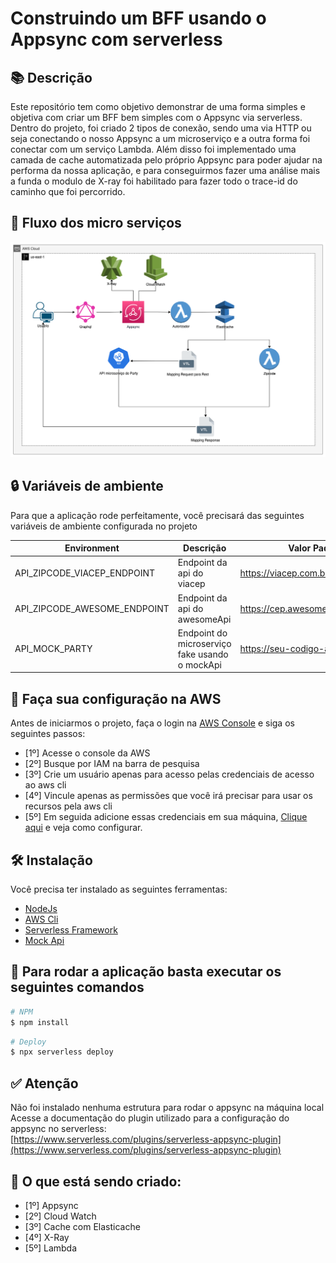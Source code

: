 # Construindo um BFF usando o Appsync com serverless

## 📚 Descrição
Este repositório tem como objetivo demonstrar de uma forma simples e objetiva com criar um BFF bem simples com o Appsync via serverless.<br>
Dentro do projeto, foi criado 2 tipos de conexão, sendo uma via HTTP ou seja conectando o nosso Appsync a um microserviço e a outra forma foi conectar com um serviço Lambda.
Além disso foi implementado uma camada de cache automatizada pelo próprio Appsync para poder ajudar na performa da nossa aplicação, e para conseguirmos fazer uma análise mais a funda o modulo de X-ray foi habilitado para fazer todo o trace-id do caminho que foi percorrido.


## 🎯 Fluxo dos micro serviços
![Diagrama](./Appsync%20com%20serverless.png "Fluxo do projeto")

## 🔒 Variáveis de ambiente
Para que a aplicação rode perfeitamente, você precisará das seguintes variáveis de ambiente configurada no projeto

| Environment                  | Descrição                                       | Valor Padrão                          |
| ---------------------------- | ----------------------------------------------- |-------------------------------------- |
| API_ZIPCODE_VIACEP_ENDPOINT  | Endpoint da api do viacep                       | https://viacep.com.br/ws              |
| API_ZIPCODE_AWESOME_ENDPOINT | Endpoint da api do awesomeApi                   | https://cep.awesomeapi.com.br/json    |
| API_MOCK_PARTY               | Endpoint do microserviço fake usando o mockApi  | https://seu-codigo-aqui.mockapi.io    |

## 📌 Faça sua configuração na AWS 
Antes de iniciarmos o projeto, faça o login na [AWS Console](https://aws.amazon.com/pt/) e siga os seguintes passos:
- [1º] Acesse o console da AWS
- [2º] Busque por IAM na barra de pesquisa
- [3º] Crie um usuário apenas para acesso pelas credenciais de acesso ao aws cli
- [4º] Vincule apenas as permissões que você irá precisar para usar os recursos pela aws cli
- [5º] Em seguida adicione essas credenciais em sua máquina, [Clique aqui](https://docs.aws.amazon.com/cli/latest/userguide/cli-configure-files.html) e veja como configurar.

## 🛠️ Instalação
Você precisa ter instalado as seguintes ferramentas:
- [NodeJs](https://nodejs.org/en/download/)
- [AWS Cli](https://docs.aws.amazon.com/cli/latest/userguide/getting-started-install.html)
- [Serverless Framework](https://www.serverless.com/)
- [Mock Api](https://mockapi.io/)

## 🏃 Para rodar a aplicação basta executar os seguintes comandos

```bash
# NPM 
$ npm install
```

```bash
# Deploy 
$ npx serverless deploy
```

## ✅ Atenção
Não foi instalado nenhuma estrutura para rodar o appsync na máquina local<br>
Acesse a documentação do plugin utilizado para a configuração do appsync no serverless:<br>
[https://www.serverless.com/plugins/serverless-appsync-plugin](https://www.serverless.com/plugins/serverless-appsync-plugin)

## 🔦 O que está sendo criado:
- [1º] Appsync
- [2º] Cloud Watch
- [3º] Cache com Elasticache
- [4º] X-Ray
- [5º] Lambda